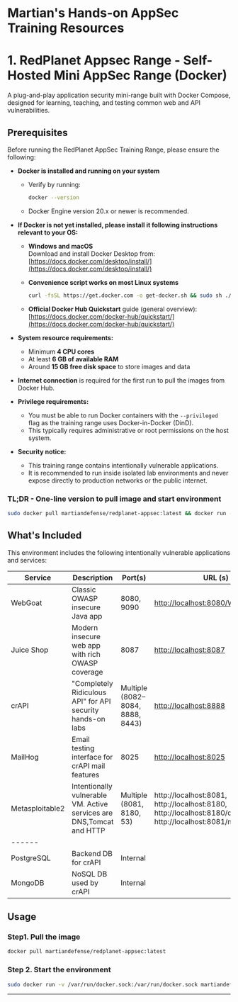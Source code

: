 # Martian's Hands-on AppSec Training Resources


# 1. RedPlanet Appsec Range - Self-Hosted Mini AppSec Range (Docker)

A plug-and-play application security mini-range built with Docker Compose, designed for learning, teaching, and testing common web and API vulnerabilities.

## **Prerequisites**

Before running the RedPlanet AppSec Training Range, please ensure the following:

- **Docker is installed and running on your system**  
  - Verify by running:  
    ```bash
    docker --version
    ```
  - Docker Engine version 20.x or newer is recommended.

- **If Docker is not yet installed, please install it following instructions relevant to your OS:**  

  - **Windows and macOS**  
    Download and install Docker Desktop from:  
    [https://docs.docker.com/desktop/install/](https://docs.docker.com/desktop/install/)

  - **Convenience script works on most Linux systems**  
    ```bash
    curl -fsSL https://get.docker.com -o get-docker.sh && sudo sh ./get-docker.sh
    ```

  - **Official Docker Hub Quickstart** guide (general overview):  
    [https://docs.docker.com/docker-hub/quickstart/](https://docs.docker.com/docker-hub/quickstart/)

- **System resource requirements:**  
  - Minimum **4 CPU cores**  
  - At least **6 GB of available RAM**  
  - Around **15 GB free disk space** to store images and data

- **Internet connection** is required for the first run to pull the images from Docker Hub.

- **Privilege requirements:**  
  - You must be able to run Docker containers with the `--privileged` flag as the training range uses Docker-in-Docker (DinD).  
  - This typically requires administrative or root permissions on the host system.

- **Security notice:**  
  - This training range contains intentionally vulnerable applications.  
  - It is recommended to run inside isolated lab environments and never expose directly to production networks or the public internet.


### TL;DR - One-line version to pull image and start environment
```bash
sudo docker pull martiandefense/redplanet-appsec:latest && docker run -v /var/run/docker.sock:/var/run/docker.sock martiandefense/redplanet-appsec:latest
```


## What's Included

This environment includes the following intentionally vulnerable applications and services:

| Service        | Description                                                  | Port(s)                  | URL (s)
|----------------|--------------------------------------------------------------|--------------------------| ---------------------- |
| WebGoat        | Classic OWASP insecure Java app                              | 8080, 9090               | [http://localhost:8080/WebGoat/login](http://localhost:8080/WebGoat/login) |
| Juice Shop     | Modern insecure web app with rich OWASP coverage             | 8087                     | [http://localhost:8087](http://localhost:8087)|
| crAPI          | "Completely Ridiculous API" for API security hands-on labs   | Multiple (8082–8084, 8888, 8443) | [http://localhost:8888](http://localhost:8888) |
| MailHog        | Email testing interface for crAPI mail features              | 8025                     | [http://localhost:8025](http://localhost:8025) |
| Metasploitable2 | Intentionally vulnerable VM. Active services are DNS,Tomcat and HTTP | Multiple (8081, 8180, 53) | http://localhost:8081, http://localhost:8180, http://localhost:8180/dvwa, http://localhost:8081/mutillidae/ |
| ------         |
| PostgreSQL     | Backend DB for crAPI                                         | Internal                 |
| MongoDB        | NoSQL DB used by crAPI                                       | Internal                 |



## Usage

### Step1. Pull the image
```bash
docker pull martiandefense/redplanet-appsec:latest 
```
### Step 2. Start the environment

```bash
sudo docker run -v /var/run/docker.sock:/var/run/docker.sock martiandefense/redplanet-appsec:latest
```
---
